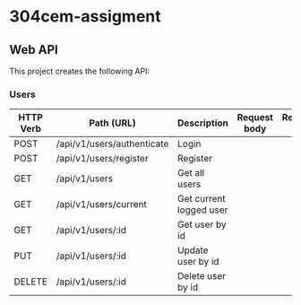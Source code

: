 # 304cem-assigment

## Web API

This project creates the following API:

### Users

| HTTP Verb | Path (URL)                 | Description             | Request body | Response body |
| --------- | -------------------------- | ----------------------- | ------------ | ------------- |
| POST      | /api/v1/users/authenticate | Login                   |              |               |
| POST      | /api/v1/users/register     | Register                |              |               |
| GET       | /api/v1/users              | Get all users           |              |               |
| GET       | /api/v1/users/current      | Get current logged user |              |               |
| GET       | /api/v1/users/:id          | Get user by id          |              |               |
| PUT       | /api/v1/users/:id          | Update user by id       |              |               |
| DELETE    | /api/v1/users/:id          | Delete user by id       |              |               |
